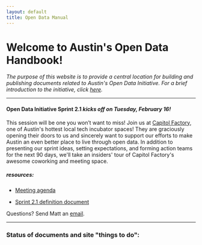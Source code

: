 ```yaml
---
layout: default
title: Open Data Manual
---
```


# Welcome to Austin's Open Data Handbook!

<p class="bg-info"><em>The purpose of this website is to provide a central location for building and publishing documents related to Austin's Open Data Initiative. For a brief introduction to the initiative, click <a href="{{site.baseurl}}/about">here</a>.</em></p>


***

#### Open Data Initiative Sprint 2.1 *kicks off on Tuesday, February 16!*

 This session will be one you won’t want to miss! Join us at [Capitol Factory](https://capitalfactory.com/), one of Austin's hottest local tech incubator spaces! They are graciously opening their doors to us and sincerely want to support our efforts to make Austin an even better place to live through open data. In addition to presenting our sprint ideas, setting expectations, and forming action teams for the next 90 days, we'll take an insiders' tour of Capitol Factory's awesome coworking and meeting space. 

##### **resources:**

- [Meeting agenda](https://docs.google.com/document/d/1HVjI4ZiXROxwRb1zfkcu6m26YGvJW29Y85HhKBc-PAI/)

- [Sprint 2.1 definition document]({{site.baseurl}}/projects/sprint_2_1)


Questions? Send Matt an [email](matthew.esquibel@austintexas.gov).

***

### Status of documents and site "things to do":



<!-- 
<p>Every document is a work in progress. (Coming soon), look for these badges to find out the development status of each document:</p>

<h4>Discovery <span class="badge discovery">?</span></h4>

<p>A short phase in which we start researching the needs of the document's users, find out what we should be measuring, and explore technological or policy-related constraints.</p>

<h4>Alpha <span class="badge alpha">a</span></h4>

<p>A short phase in which we prototype solutions for the document. We’ll be testing with a small group of users or stakeholders and getting early feedback about the document's content and layout.</p>

<h4>Beta <span class="badge beta">b</span></h4>

<p>We’re developing against the demands of a live environment, understanding how to review and revise while meeting user needs. We’ll also be releasing a version to test in public.</p>

<h4>Live <span class="badge live">L</span></h4>

<p>The document is considered "in effect", however work doesn’t stop at this stage. We’ll be iteratively improving the document, reacting to new needs and demands, and keeping track of the changes as we go.</p>

<footer>Inspired by gov.uk/service-manual. Contains public sector information licensed under the Open Government Licence v2.0.</footer> -->